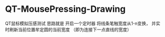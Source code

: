 # QT-MousePressing-Drawing
QT鼠标模拟压感测试 思路就是 开启一个定时器 将线条笔触宽度从1-n变换， 并实时刷新当前位置牟定圆的当前宽度 （即为连接下一点直线的宽度） 
